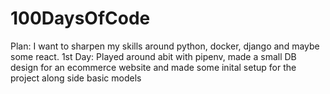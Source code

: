 # 100DaysOfCode
Plan: I want to sharpen my skills around python, docker, django and maybe some react.
1st Day: Played around abit with pipenv, made a small DB design for an ecommerce website and made some inital setup for the project along side basic models
